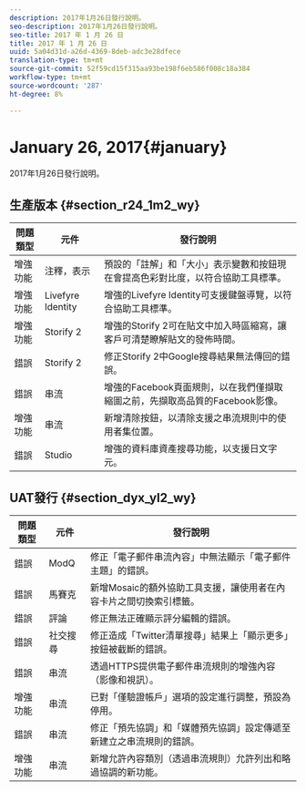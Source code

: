 ```yaml
---
description: 2017年1月26日發行說明。
seo-description: 2017年1月26日發行說明。
seo-title: 2017 年 1 月 26 日
title: 2017 年 1 月 26 日
uuid: 5a04d31d-a26d-4369-8deb-adc3e28dfece
translation-type: tm+mt
source-git-commit: 52f59cd15f315aa93be198f6eb586f008c18a384
workflow-type: tm+mt
source-wordcount: '287'
ht-degree: 8%

---
```



# January 26, 2017{#january}

2017年1月26日發行說明。

## 生產版本 {#section_r24_1m2_wy}

| 問題類型 | 元件 | 發行說明 |
|--- |--- |--- |
| 增強功能 | 注釋，表示 | 預設的「註解」和「大小」表示變數和按鈕現在會提高色彩對比度，以符合協助工具標準。 |
| 增強功能 | Livefyre Identity | 增強的Livefyre Identity可支援鍵盤導覽，以符合協助工具標準。 |
| 增強功能 | Storify 2 | 增強的Storify 2可在貼文中加入時區縮寫，讓客戶可清楚瞭解貼文的發佈時間。 |
| 錯誤 | Storify 2 | 修正Storify 2中Google搜尋結果無法傳回的錯誤。 |
| 錯誤 | 串流 | 增強的Facebook頁面規則，以在我們僅擷取縮圖之前，先擷取高品質的Facebook影像。 |
| 增強功能 | 串流 | 新增清除按鈕，以清除支援之串流規則中的使用者集位置。 |
| 錯誤 | Studio | 增強的資料庫資產搜尋功能，以支援日文字元。 |


## UAT發行 {#section_dyx_yl2_wy}

| 問題類型 | 元件 | 發行說明 |
|--- |--- |--- |
| 錯誤 | ModQ | 修正「電子郵件串流內容」中無法顯示「電子郵件主題」的錯誤。 |
| 錯誤 | 馬賽克 | 新增Mosaic的額外協助工具支援，讓使用者在內容卡片之間切換索引標籤。 |
| 錯誤 | 評論 | 修正無法正確顯示評分編輯的錯誤。 |
| 錯誤 | 社交搜尋 | 修正造成「Twitter清單搜尋」結果上「顯示更多」按鈕被截斷的錯誤。 |
| 錯誤 | 串流 | 透過HTTPS提供電子郵件串流規則的增強內容（影像和視訊）。 |
| 增強功能 | 串流 | 已對「僅驗證帳戶」選項的設定進行調整，預設為停用。 |
| 錯誤 | 串流 | 修正「預先協調」和「媒體預先協調」設定傳遞至新建立之串流規則的錯誤。 |
| 增強功能 | 串流 | 新增允許內容類別（透過串流規則）允許列出和略過協調的新功能。 |

